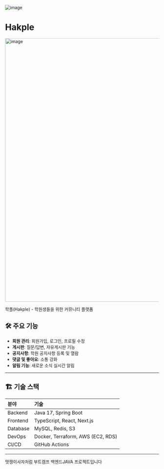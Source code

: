 ![image](https://github.com/user-attachments/assets/ef6df95a-ed6e-47d6-8c73-6e4d1624299a)

# Hakple

<img width="862" alt="image" src="https://github.com/user-attachments/assets/0fb0b8ec-e9da-4bb5-89b8-a13d7895ce59" />


학플(Hakple) - 학원생들을 위한 커뮤니티 플랫폼

## 🛠️ 주요 기능

- **회원 관리**: 회원가입, 로그인, 프로필 수정
- **게시판**: 질문/답변, 자유게시판 기능
- **공지사항**: 학원 공지사항 등록 및 열람
- **댓글 및 좋아요**: 소통 강화
- **알림 기능**: 새로운 소식 실시간 알림

---

## 🏗️ 기술 스택

| 분야 | 기술 |
|:---|:---|
| Backend | Java 17, Spring Boot |
| Frontend | TypeScript, React, Next.js |
| Database | MySQL, Redis, S3 |
| DevOps | Docker, Terraform, AWS (EC2, RDS) |
| CI/CD | GitHub Actions |

---

멋쟁이사자처럼 부트캠프 백엔드JAVA 프로젝트입니다
